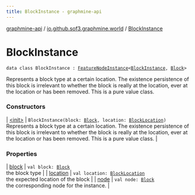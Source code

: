```yaml
---
title: BlockInstance - graphmine-api
---
```


[graphmine-api](../../index.html) / [io.github.sof3.graphmine.world](../index.html) / [BlockInstance](./index.html)

# BlockInstance

`data class BlockInstance : `[`FeatureNodeInstance`](../../io.github.sof3.graphmine.feature/-feature-node-instance/index.html)`<`[`BlockInstance`](./index.html)`, `[`Block`](../-block/index.html)`>`

Represents a block type at a certain location. The existence persistence of this block is irrelevant to whether the
block is really at the location, ever at the location or has been removed. This is a pure value class.

### Constructors

| [&lt;init&gt;](-init-.html) | `BlockInstance(block: `[`Block`](../-block/index.html)`, location: `[`BlockLocation`](../-block-location/index.html)`)`<br>Represents a block type at a certain location. The existence persistence of this block is irrelevant to whether the block is really at the location, ever at the location or has been removed. This is a pure value class. |

### Properties

| [block](block.html) | `val block: `[`Block`](../-block/index.html)<br>the block type |
| [location](location.html) | `val location: `[`BlockLocation`](../-block-location/index.html)<br>the expected location of the block |
| [node](node.html) | `val node: `[`Block`](../-block/index.html)<br>the corresponding node for the instance. |

